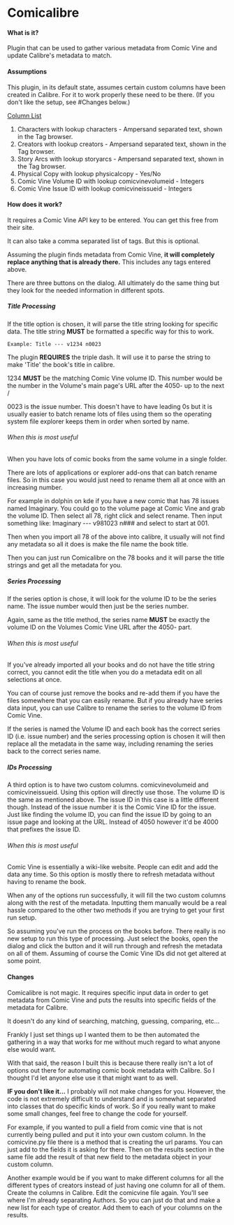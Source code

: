 # Comicalibre

#### What is it?
Plugin that can be used to gather various metadata from Comic Vine and update Calibre's metadata to match.

#### Assumptions
This plugin, in its default state, assumes certain custom columns have been created in Calibre. For it to work properly these need to be there. (If you don't like the setup, see #Changes below.)

<u>Column List</u><br />
1. Characters with lookup characters - Ampersand separated text, shown in the Tag browser.
2. Creators with lookup creators - Ampersand separated text, shown in the Tag browser.
3. Story Arcs with lookup storyarcs - Ampersand separated text, shown in the Tag browser.
4. Physical Copy with lookup physicalcopy - Yes/No
5. Comic Vine Volume ID with lookup comicvinevolumeid - Integers
6. Comic Vine Issue ID with lookup comicvineissueid - Integers

#### How does it work?
It requires a Comic Vine API key to be entered. You can get this free from their site.

It can also take a comma separated list of tags. But this is optional.

Assuming the plugin finds metadata from Comic Vine, **it will completely replace anything that is already there.** This includes any tags entered above.

There are three buttons on the dialog. All ultimately do the same thing but they look for the needed information in different spots.

##### Title Processing
If the title option is chosen, it will parse the title string looking for specific data. The title string **MUST** be formatted a specific way for this to work.

```
Example: Title --- v1234 n0023
```

The plugin **REQUIRES** the triple dash. It will use it to parse the string to make 'Title' the book's title in calibre.

1234 **MUST** be the matching Comic Vine volume ID. This number would be the number in the Volume's main page's URL after the 4050- up to the next /

0023 is the issue number. This doesn't have to have leading 0s but it is usually easier to batch rename lots of files using them so the operating system file explorer keeps them in order when sorted by name.

###### When this is most useful
When you have lots of comic books from the same volume in a single folder.

There are lots of applications or explorer add-ons that can batch rename files. So in this case you would just need to rename them all at once with an increasing number.

For example in dolphin on kde if you have a new comic that has 78 issues named Imaginary. You could go to the volume page at Comic Vine and grab the volume ID. Then select all 78, right click and select rename. Then input something like: Imaginary --- v981023 n### and select to start at 001.

Then when you import all 78 of the above into calibre, it usually will not find any metadata so all it does is make the file name the book title.

Then you can just run Comicalibre on the 78 books and it will parse the title strings and get all the metadata for you.

##### Series Processing
If the series option is chose, it will look for the volume ID to be the series name. The issue number would then just be the series number.

Again, same as the title method, the series name **MUST** be exactly the volume ID on the Volumes Comic Vine URL after the 4050- part.

###### When this is most useful
If you've already imported all your books and do not have the title string correct, you cannot edit the title when you do a metadata edit on all selections at once.

You can of course just remove the books and re-add them if you have the files somewhere that you can easily rename. But if you already have series data input, you can use Calibre to rename the series to the volume ID from Comic Vine.

If the series is named the Volume ID and each book has the correct series ID (i.e. issue number) and the series processing option is chosen it will then replace all the metadata in the same way, including renaming the series back to the correct series name.

##### IDs Processing
A third option is to have two custom columns. comicvinevolumeid and comicvineissueid. Using this option will directly use those. The volume ID is the same as mentioned above. The issue ID in this case is a little different though. Instead of the issue number it is the Comic Vine ID for the issue. Just like finding the volume ID, you can find the issue ID by going to an issue page and looking at the URL. Instead of 4050 however it'd be 4000 that prefixes the issue ID.

###### When this is most useful
Comic Vine is essentially a wiki-like website. People can edit and add the data any time. So this option is mostly there to refresh metadata without having to rename the book.

When any of the options run successfully, it will fill the two custom columns along with the rest of the metadata. Inputting them manually would be a real hassle compared to the other two methods if you are trying to get your first run setup.

So assuming you've run the process on the books before. There really is no new setup to run this type of processing. Just select the books, open the dialog and click the button and it will run through and refresh the metadata on all of them. Assuming of course the Comic Vine IDs did not get altered at some point.

#### Changes
Comicalibre is not magic. It requires specific input data in order to get metadata from Comic Vine and puts the results into specific fields of the metadata for Calibre.

It doesn't do any kind of searching, matching, guessing, comparing, etc...

Frankly I just set things up I wanted them to be then automated the gathering in a way that works for me without much regard to what anyone else would want.

With that said, the reason I built this is because there really isn't a lot of options out there for automating comic book metadata with Calibre. So I thought I'd let anyone else use it that might want to as well.

**IF you don't like it...** I probably will not make changes for you. However, the code is not extremely difficult to understand and is somewhat separated into classes that do specific kinds of work. So if you really want to make some small changes, feel free to change the code for yourself.

For example, if you wanted to pull a field from comic vine that is not currently being pulled and put it into your own custom column. In the comicvine.py file there is a method that is creating the url params. You can just add to the fields it is asking for there. Then on the results section in the same file add the result of that new field to the metadata object in your custom column.

Another example would be if you want to make different columns for all the different types of creators instead of just having one column for all of them. Create the columns in Calibre. Edit the comicvine file again. You'll see where I'm already separating Authors. So you can just do that and make a new list for each type of creator. Add them to each of your columns on the results.
